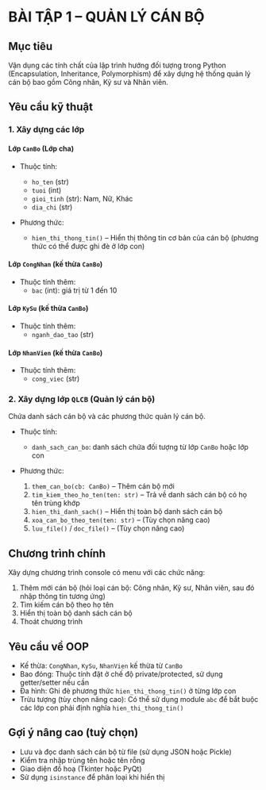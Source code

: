 # BÀI TẬP 1 – QUẢN LÝ CÁN BỘ

## Mục tiêu

Vận dụng các tính chất của lập trình hướng đối tượng trong Python (Encapsulation, Inheritance, Polymorphism) để xây dựng hệ thống quản lý cán bộ bao gồm Công nhân, Kỹ sư và Nhân viên.

## Yêu cầu kỹ thuật

### 1. Xây dựng các lớp

#### Lớp `CanBo` (Lớp cha)

- Thuộc tính:
  - `ho_ten` (str)
  - `tuoi` (int)
  - `gioi_tinh` (str): Nam, Nữ, Khác
  - `dia_chi` (str)

- Phương thức:
  - `hien_thi_thong_tin()` – Hiển thị thông tin cơ bản của cán bộ (phương thức có thể được ghi đè ở lớp con)

#### Lớp `CongNhan` (kế thừa `CanBo`)

- Thuộc tính thêm:
  - `bac` (int): giá trị từ 1 đến 10

#### Lớp `KySu` (kế thừa `CanBo`)

- Thuộc tính thêm:
  - `nganh_dao_tao` (str)

#### Lớp `NhanVien` (kế thừa `CanBo`)

- Thuộc tính thêm:
  - `cong_viec` (str)

### 2. Xây dựng lớp `QLCB` (Quản lý cán bộ)

Chứa danh sách cán bộ và các phương thức quản lý cán bộ.

- Thuộc tính:
  - `danh_sach_can_bo`: danh sách chứa đối tượng từ lớp `CanBo` hoặc lớp con

- Phương thức:
  1. `them_can_bo(cb: CanBo)` – Thêm cán bộ mới
  2. `tim_kiem_theo_ho_ten(ten: str)` – Trả về danh sách cán bộ có họ tên trùng khớp
  3. `hien_thi_danh_sach()` – Hiển thị toàn bộ danh sách cán bộ
  4. `xoa_can_bo_theo_ten(ten: str)` – (Tùy chọn nâng cao)
  5. `luu_file()` / `doc_file()` – (Tùy chọn nâng cao)

## Chương trình chính

Xây dựng chương trình console có menu với các chức năng:

1. Thêm mới cán bộ (hỏi loại cán bộ: Công nhân, Kỹ sư, Nhân viên, sau đó nhập thông tin tương ứng)
2. Tìm kiếm cán bộ theo họ tên
3. Hiển thị toàn bộ danh sách cán bộ
4. Thoát chương trình

## Yêu cầu về OOP

- Kế thừa: `CongNhan`, `KySu`, `NhanVien` kế thừa từ `CanBo`
- Bao đóng: Thuộc tính đặt ở chế độ private/protected, sử dụng getter/setter nếu cần
- Đa hình: Ghi đè phương thức `hien_thi_thong_tin()` ở từng lớp con
- Trừu tượng (tùy chọn nâng cao): Có thể sử dụng module `abc` để bắt buộc các lớp con phải định nghĩa `hien_thi_thong_tin()`

## Gợi ý nâng cao (tuỳ chọn)

- Lưu và đọc danh sách cán bộ từ file (sử dụng JSON hoặc Pickle)
- Kiểm tra nhập trùng tên hoặc tên rỗng
- Giao diện đồ hoạ (Tkinter hoặc PyQt)
- Sử dụng `isinstance` để phân loại khi hiển thị

